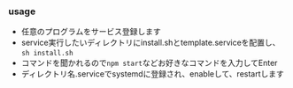 ### usage
- 任意のプログラムをサービス登録します
- service実行したいディレクトリにinstall.shとtemplate.serviceを配置し、```sh install.sh```
- コマンドを聞かれるので```npm start```などお好きなコマンドを入力してEnter
- ディレクトリ名.serviceでsystemdに登録され、enableして、restartします
